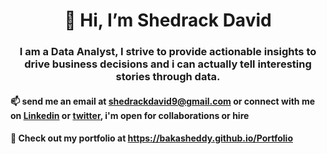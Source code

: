 # <center>👋 Hi, I’m Shedrack David </center>

### <center>I am a Data Analyst, I strive to provide actionable insights to drive business decisions and i can actually tell interesting stories through data.</center>

#### 📫 send me an email at <shedrackdavid9@gmail.com> or connect with me on [Linkedin](https://www.linkedin.com/in/shedrack-david-1a116b235) or [twitter](https://twitter.com/BakaSheddy?t=odwpPiqrUbhit6-YEPSd6A&s=09), i'm open for collaborations or hire
#### 🔗 Check out my portfolio at <https://bakasheddy.github.io/Portfolio>
<!---
bakasheddy/bakasheddy is a ✨ special ✨ repository because its `README.md` (this file) appears on your GitHub profile.
You can click the Preview link to take a look at your changes.
--->
